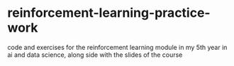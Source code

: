# reinforcement-learning-practice-work

code and exercises for the reinforcement learning module in my 5th year in ai and data science, along side with the slides of the course
